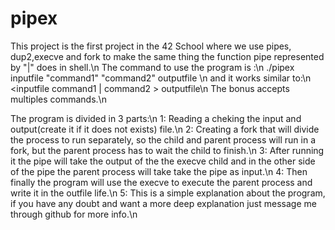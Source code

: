 # pipex
This project is the first project in the 42 School where we use pipes, dup2,execve and fork to make the same thing the function pipe represented by "|" does in shell.\n
The command to use the program is :\n
./pipex inputfile "command1" "command2" outputfile \n
and it works similar to:\n
<inputfile command1 | command2 > outputfile\n
The bonus accepts multiples commands.\n

The program is divided in 3 parts:\n
1: Reading a cheking the input and output(create it if it does not exists) file.\n
2: Creating a fork that will divide the process to run separately, so the child and parent process will run in a fork, but the parent process has to wait the child to finish.\n
3: After running it the pipe will take the output of the the execve child and in the other side of the pipe the parent process will take take the pipe as input.\n
4: Then finally the program will use the execve to execute the parent process and write it in the outfile life.\n
5: This is a simple explanation about the program, if you have any doubt and want a more deep explanation just message me through github for more info.\n
